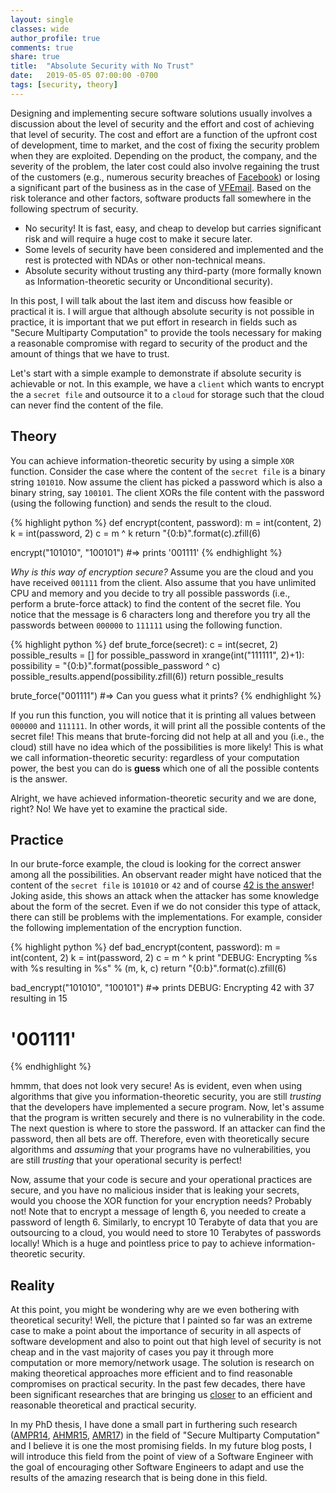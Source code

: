 ```yaml
---
layout: single
classes: wide
author_profile: true
comments: true
share: true
title:  "Absolute Security with No Trust"
date:   2019-05-05 07:00:00 -0700
tags: [security, theory]
---
```


Designing and implementing secure software solutions usually involves a discussion about the level
of security and the effort and cost of achieving that level of security. The cost and effort are a
function of the upfront cost of development, time to market, and the cost of fixing the security
problem when they are exploited. Depending on the product, the company, and the severity of the
problem, the later cost could also involve regaining the trust of the customers (e.g., numerous
security breaches of [Facebook][facebook]) or losing a significant part of the business as in the
case of [VFEmail][vfemail]. Based on the risk tolerance and other factors, software products fall
somewhere in the following spectrum of security.

- No security! It is fast, easy, and cheap to develop but carries significant risk and will require
  a huge cost to make it secure later.
- Some levels of security have been considered and implemented and the rest is protected with NDAs
  or other non-technical means.
- Absolute security without trusting any third-party (more formally known as Information-theoretic
  security or Unconditional security).

In this post, I will talk about the last item and discuss how feasible or practical it is. I will
argue that although absolute security is not possible in practice, it is important that we put
effort in research in fields such as "Secure Multiparty Computation" to provide the tools necessary
for making a reasonable compromise with regard to security of the product and the amount of things
that we have to trust.

Let's start with a simple example to demonstrate if absolute security is achievable or not. In this
example, we have a `client` which wants to encrypt the a `secret file` and outsource it to a `cloud`
for storage such that the cloud can never find the content of the file.


Theory
------

You can achieve information-theoretic security by using a simple `XOR` function. Consider the case
where the content of the `secret file` is a binary string `101010`. Now assume the client has picked
a password which is also a binary string, say `100101`. The client XORs the file content with the
password (using the following function) and sends the result to the cloud. 

{% highlight python %}
def encrypt(content, password):
  m = int(content, 2)
  k = int(password, 2)
  c = m ^ k
  return "{0:b}".format(c).zfill(6)

encrypt("101010", "100101")
#=> prints '001111'
{% endhighlight %}

*Why is this way of encryption secure?* Assume you are the cloud and you have received `001111` from
the client. Also assume that you have unlimited CPU and memory and you decide to try all possible
passwords (i.e., perform a brute-force attack) to find the content of the secret file. You notice
that the message is 6 characters long and therefore you try all the passwords between `000000` to
`111111` using the following function.

{% highlight python %}
def brute_force(secret):
  c = int(secret, 2)
  possible_results = []
  for possible_password in xrange(int("111111", 2)+1):
    possibility = "{0:b}".format(possible_password ^ c)
    possible_results.append(possibility.zfill(6))
  return possible_results

brute_force("001111")
#=> Can you guess what it prints?
{% endhighlight %}

If you run this function, you will notice that it is printing all values between `000000` and
`111111`. In other words, it will print all the possible contents of the secret file! This means
that brute-forcing did not help at all and you (i.e., the cloud) still have no idea which of the
possibilities is more likely! This is what we call information-theoretic security: regardless of
your computation power, the best you can do is **guess** which one of all the possible contents is
the answer.

Alright, we have achieved information-theoretic security and we are done, right? No! We have yet to
examine the practical side.

Practice
--------

In our brute-force example, the cloud is looking for the correct answer among all the possibilities.
An observant reader might have noticed that the content of the `secret file` is `101010` or `42` and
of course [42 is the answer][hitchhiker]! Joking aside, this shows an attack when the attacker has
some knowledge about the form of the secret. Even if we do not consider this type of attack, there
can still be problems with the implementations. For example, consider the following implementation
of the encryption function.

{% highlight python %}
def bad_encrypt(content, password):
  m = int(content, 2)
  k = int(password, 2)
  c = m ^ k
  print "DEBUG: Encrypting %s with %s resulting in %s" % (m, k, c)
  return "{0:b}".format(c).zfill(6)

bad_encrypt("101010", "100101")
#=> prints DEBUG: Encrypting 42 with 37 resulting in 15
#          '001111'
{% endhighlight %}

hmmm, that does not look very secure! As is evident, even when using algorithms that give you
information-theoretic security, you are still *trusting* that the developers have implemented a
secure program. Now, let's assume that the program is written securely and there is no vulnerability
in the code. The next question is where to store the password. If an attacker can find the password,
then all bets are off. Therefore, even with theoretically secure algorithms and *assuming* that your
programs have no vulnerabilities, you are still *trusting* that your operational security is
perfect!

Now, assume that your code is secure and your operational practices are secure, and you have no
malicious insider that is leaking your secrets, would you choose the XOR function for your
encryption needs? Probably not! Note that to encrypt a message of length 6, you needed to create a
password of length 6. Similarly, to encrypt 10 Terabyte of data that you are outsourcing to a cloud,
you would need to store 10 Terabytes of passwords locally! Which is a huge and pointless price to
pay to achieve information-theoretic security.

Reality
-------

At this point, you might be wondering why are we even bothering with theoretical security! Well, the
picture that I painted so far was an extreme case to make a point about the importance of security
in all aspects of software development and also to point out that high level of security is not
cheap and in the vast majority of cases you pay it through more computation or more memory/network
usage. The solution is research on making theoretical approaches more efficient and to find
reasonable compromises on practical security. In the past few decades, there have been significant
researches that are bringing us [closer][realmpc] to an efficient and reasonable theoretical and
practical security.

In my PhD thesis, I have done a small part in furthering such research ([AMPR14][AMPR14],
[AHMR15][AHMR15], [AMR17][AMR17]) in the field of "Secure Multiparty Computation" and I believe it
is one the most promising fields. In my future blog posts, I will introduce this field from the point
of view of a Software Engineer with the goal of encouraging other Software Engineers to adapt and
use the results of the amazing research that is being done in this field.

[facebook]: https://techcrunch.com/2018/09/28/everything-you-need-to-know-about-facebooks-data-breach-affecting-50m-users/
[vfemail]: https://krebsonsecurity.com/2019/02/email-provider-vfemail-suffers-catastrophic-hack/
[hitchhiker]: https://en.wikipedia.org/wiki/The_Hitchhiker%27s_Guide_to_the_Galaxy 
[AMPR14]: https://link.springer.com/content/pdf/10.1007/978-3-642-55220-5_22.pdf
[AHMR15]: https://link.springer.com/content/pdf/10.1007/978-3-662-46800-5_27.pdf
[AMR17]: https://eprint.iacr.org/2017/062.pdf
[realmpc]: https://eprint.iacr.org/2018/450.pdf
